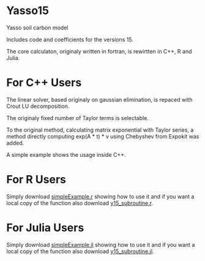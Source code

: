 # Yasso15
Yasso soil carbon model

Includes code and coefficients for the versions 15.

The core calculaton, originaly written in fortran, is rewirtten in C++, R and Julia.

# For C++ Users

The linear solver, based originaly on gaussian elimination, is repaced with Crout LU decomposition.

The originaly fixed number of Taylor terms is selectable.

To the original method, calculating matrix exponential with Taylor series, a method directly computing exp(A * t) * v using Chebyshev from Expokit was added.

A simple example shows the usage inside C++.


# For R Users

Simply download [simpleExample.r](https://raw.githubusercontent.com/GeorgKindermann/Yasso/master/15/r/simpleExample.r) showing how to use it and if you want a local copy of the function also download [y15_subroutine.r](https://raw.githubusercontent.com/GeorgKindermann/Yasso/master/15/r/y15_subroutine.r).


# For Julia Users

Simply download [simpleExample.jl](https://raw.githubusercontent.com/GeorgKindermann/Yasso/master/20/julia/simpleExample.jl) showing how to use it and if you want a local copy of the function also download [y15_subroutine.jl](https://raw.githubusercontent.com/GeorgKindermann/Yasso/master/15/julia/y15_subroutine.jl).
